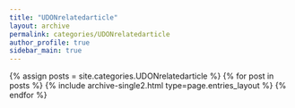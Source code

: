 ```yaml
---
title: "UDONrelatedarticle"
layout: archive
permalink: categories/UDONrelatedarticle
author_profile: true
sidebar_main: true
---
```


{% assign posts = site.categories.UDONrelatedarticle %}
{% for post in posts %} {% include archive-single2.html type=page.entries_layout %} {% endfor %}
